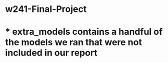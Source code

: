 # w241-Final-Project
# * extra_models contains a handful of the models we ran that were not included in our report
